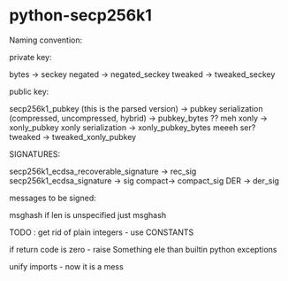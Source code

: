 # python-secp256k1

Naming convention:

private key:

bytes -> seckey
negated -> negated_seckey
tweaked -> tweaked_seckey

public key:

secp256k1_pubkey (this is the parsed version) -> pubkey
serialization (compressed, uncompressed, hybrid) -> pubkey_bytes ?? meh
xonly -> xonly_pubkey
xonly serialization -> xonly_pubkey_bytes    meeeh ser?
tweaked  -> tweaked_xonly_pubkey

SIGNATURES:

secp256k1_ecdsa_recoverable_signature -> rec_sig
secp256k1_ecdsa_signature -> sig
compact-> compact_sig
DER -> der_sig


messages to be signed:

msghash<len> if len is unspecified just msghash


TODO : get rid of plain integers - use CONSTANTS

if return code is zero - raise Something ele than builtin python exceptions


unify imports - now it is a mess
